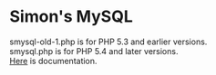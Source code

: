 ﻿# Simon's MySQL
﻿smysql-old-1.php is for PHP 5.3 and earlier versions.
﻿<br />
﻿smysql.php is for PHP 5.4 and later versions.<br />
<a href="http://ratajs.nhx.cz/SimonMySQL_manual/?lang=en">Here</a> is documentation.

